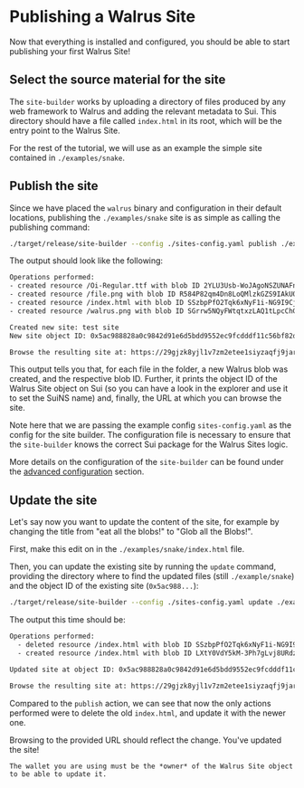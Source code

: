 # Publishing a Walrus Site

Now that everything is installed and configured, you should be able to start publishing
your first Walrus Site!

## Select the source material for the site

The `site-builder` works by uploading a directory of files produced by any web framework to Walrus
and adding the relevant metadata to Sui. This directory should have a file called `index.html` in
its root, which will be the entry point to the Walrus Site.

For the rest of the tutorial, we will use as an example the simple site contained in
`./examples/snake`.

## Publish the site

Since we have placed the `walrus` binary and configuration in their default locations, publishing
the `./examples/snake` site is as simple as calling the publishing command:

``` sh
./target/release/site-builder --config ./sites-config.yaml publish ./examples/snake
```

The output should look like the following:

``` txt
Operations performed:
- created resource /Oi-Regular.ttf with blob ID 2YLU3Usb-WoJAgoNSZUNAFnmyo8cfV8hJYt2YdHL2Hs
- created resource /file.png with blob ID R584P82qm4Dn8LoQMlzkGZS9IAkU0lNZTVlruOsUyOs
- created resource /index.html with blob ID SSzbpPfO2Tqk6xNyF1i-NG9I9CjUjuWnhUATVSs5nic
- created resource /walrus.png with blob ID SGrrw5NQyFWtqtxzLAQ1tLpcChGc0VNbtFRhfsQPuiM

Created new site: test site
New site object ID: 0x5ac988828a0c9842d91e6d5bdd9552ec9fcdddf11c56bf82dff6d5566685a31e

Browse the resulting site at: https://29gjzk8yjl1v7zm2etee1siyzaqfj9jaru5ufs6yyh1yqsgun2.walrus.site
```

This output tells you that, for each file in the folder, a new Walrus blob was created, and the
respective blob ID. Further, it prints the object ID of the Walrus Site object on Sui (so you can
have a look in the explorer and use it to set the SuiNS name) and, finally, the URL at which you
can browse the site.

Note here that we are passing the example config `sites-config.yaml` as the config for the
site builder. The configuration file is necessary to ensure that the `site-builder` knows the
correct Sui package for the Walrus Sites logic.

More details on the configuration of the `site-builder` can be found under the [advanced
configuration](./builder-config.md) section.

## Update the site

Let's say now you want to update the content of the site, for example by changing the title from
"eat all the blobs!" to "Glob all the Blobs!".

First, make this edit on in the `./examples/snake/index.html` file.

Then, you can update the existing site by running the `update` command, providing the directory
where to find the updated files (still `./example/snake`) and the object ID of the existing site
(`0x5ac988...`):

``` sh
./target/release/site-builder --config ./sites-config.yaml update ./examples/snake 0x5ac9888...
```

The output this time should be:

``` txt
Operations performed:
  - deleted resource /index.html with blob ID SSzbpPfO2Tqk6xNyF1i-NG9I9CjUjuWnhUATVSs5nic
  - created resource /index.html with blob ID LXtY0VdY5kM-3Ph7gLvj8URdz5yiRa5DUy3ZxYqDView

Updated site at object ID: 0x5ac988828a0c9842d91e6d5bdd9552ec9fcdddf11c56bf82dff6d5566685a31e

Browse the resulting site at: https://29gjzk8yjl1v7zm2etee1siyzaqfj9jaru5ufs6yyh1yqsgun2.walrus.site
```

Compared to the `publish` action, we can see that now the only actions performed were to delete the
old `index.html`, and update it with the newer one.

Browsing to the provided URL should reflect the change. You've updated the site!

```admonish note
The wallet you are using must be the *owner* of the Walrus Site object to be able to update it.
```
